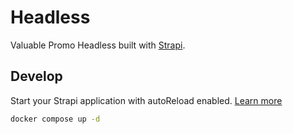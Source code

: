 # Headless

Valuable Promo Headless built with [Strapi](https://strapi.io/).

## Develop

Start your Strapi application with autoReload enabled. [Learn more](https://docs.strapi.io/developer-docs/latest/developer-resources/cli/CLI.html#strapi-develop)

```bash
docker compose up -d
```
